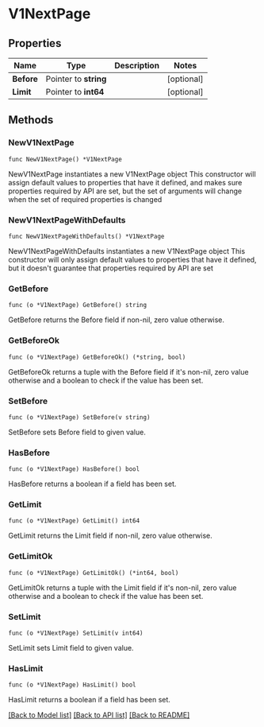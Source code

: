# V1NextPage

## Properties

Name | Type | Description | Notes
------------ | ------------- | ------------- | -------------
**Before** | Pointer to **string** |  | [optional] 
**Limit** | Pointer to **int64** |  | [optional] 

## Methods

### NewV1NextPage

`func NewV1NextPage() *V1NextPage`

NewV1NextPage instantiates a new V1NextPage object
This constructor will assign default values to properties that have it defined,
and makes sure properties required by API are set, but the set of arguments
will change when the set of required properties is changed

### NewV1NextPageWithDefaults

`func NewV1NextPageWithDefaults() *V1NextPage`

NewV1NextPageWithDefaults instantiates a new V1NextPage object
This constructor will only assign default values to properties that have it defined,
but it doesn't guarantee that properties required by API are set

### GetBefore

`func (o *V1NextPage) GetBefore() string`

GetBefore returns the Before field if non-nil, zero value otherwise.

### GetBeforeOk

`func (o *V1NextPage) GetBeforeOk() (*string, bool)`

GetBeforeOk returns a tuple with the Before field if it's non-nil, zero value otherwise
and a boolean to check if the value has been set.

### SetBefore

`func (o *V1NextPage) SetBefore(v string)`

SetBefore sets Before field to given value.

### HasBefore

`func (o *V1NextPage) HasBefore() bool`

HasBefore returns a boolean if a field has been set.

### GetLimit

`func (o *V1NextPage) GetLimit() int64`

GetLimit returns the Limit field if non-nil, zero value otherwise.

### GetLimitOk

`func (o *V1NextPage) GetLimitOk() (*int64, bool)`

GetLimitOk returns a tuple with the Limit field if it's non-nil, zero value otherwise
and a boolean to check if the value has been set.

### SetLimit

`func (o *V1NextPage) SetLimit(v int64)`

SetLimit sets Limit field to given value.

### HasLimit

`func (o *V1NextPage) HasLimit() bool`

HasLimit returns a boolean if a field has been set.


[[Back to Model list]](../README.md#documentation-for-models) [[Back to API list]](../README.md#documentation-for-api-endpoints) [[Back to README]](../README.md)


